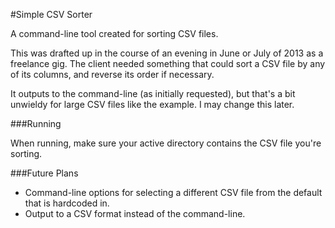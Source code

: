 #Simple CSV Sorter

A command-line tool created for sorting CSV files.

This was drafted up in the course of an evening in June or July of 2013 as a freelance gig. The client needed something that could sort a CSV file by any of its columns, and reverse its order if necessary.

It outputs to the command-line (as initially requested), but that's a bit unwieldy for large CSV files like the example. I may change this later.

###Running

When running, make sure your active directory contains the CSV file you're sorting.

###Future Plans

* Command-line options for selecting a different CSV file from the default that is hardcoded in.
* Output to a CSV format instead of the command-line.
